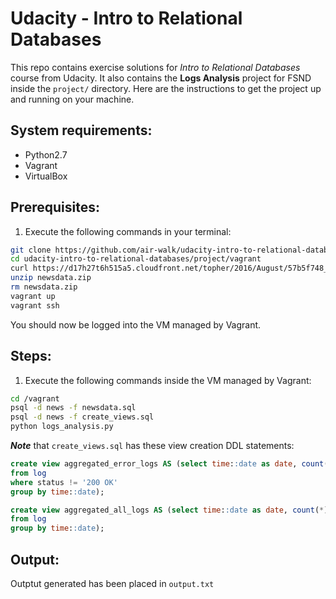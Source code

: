 # Udacity - Intro to Relational Databases
This repo contains exercise solutions for *Intro to Relational Databases* course from Udacity. It also contains the **Logs Analysis** project for FSND inside the `project/` directory. Here are the instructions to get the project up and running on your machine.

## System requirements:
* Python2.7
* Vagrant
* VirtualBox

## Prerequisites:
1. Execute the following commands in your terminal:
```bash
git clone https://github.com/air-walk/udacity-intro-to-relational-databases.git
cd udacity-intro-to-relational-databases/project/vagrant
curl https://d17h27t6h515a5.cloudfront.net/topher/2016/August/57b5f748_newsdata/newsdata.zip -o newsdata.zip
unzip newsdata.zip
rm newsdata.zip
vagrant up
vagrant ssh
```
You should now be logged into the VM managed by Vagrant.

## Steps:
1. Execute the following commands inside the VM managed by Vagrant:
```bash
cd /vagrant
psql -d news -f newsdata.sql
psql -d news -f create_views.sql
python logs_analysis.py
```
***Note*** that `create_views.sql` has these view creation DDL statements:
```sql
create view aggregated_error_logs AS (select time::date as date, count(*) as count
from log
where status != '200 OK'
group by time::date);

create view aggregated_all_logs AS (select time::date as date, count(*) as count
from log
group by time::date);
```
## Output:
Outptut generated has been placed in `output.txt`
